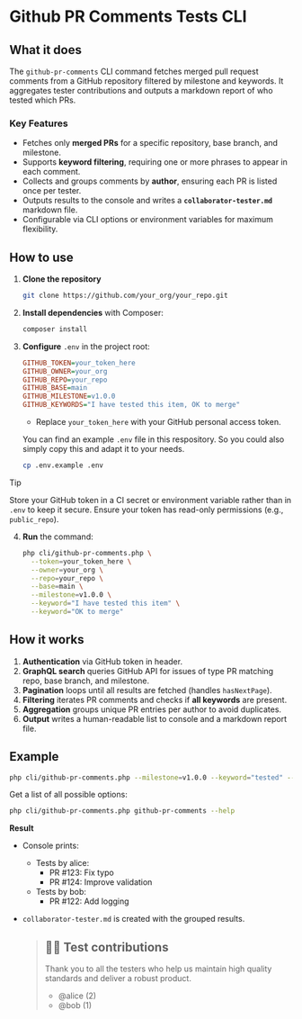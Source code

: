 # Github PR Comments Tests CLI

## What it does

The `github-pr-comments` CLI command fetches merged pull request comments from a GitHub repository filtered by milestone and keywords. It aggregates tester contributions and outputs a markdown report of who tested which PRs.

### Key Features
- Fetches only **merged PRs** for a specific repository, base branch, and milestone.
- Supports **keyword filtering**, requiring one or more phrases to appear in each comment.  
- Collects and groups comments by **author**, ensuring each PR is listed once per tester.  
- Outputs results to the console and writes a **`collaborator-tester.md`** markdown file.  
- Configurable via CLI options or environment variables for maximum flexibility.  

## How to use

1. **Clone the repository**
    ```bash
    git clone https://github.com/your_org/your_repo.git
    ```

2. **Install dependencies** with Composer:
   ```bash
   composer install
   ```

3. **Configure** `.env` in the project root:
   ```ini
   GITHUB_TOKEN=your_token_here
   GITHUB_OWNER=your_org
   GITHUB_REPO=your_repo
   GITHUB_BASE=main
   GITHUB_MILESTONE=v1.0.0
   GITHUB_KEYWORDS="I have tested this item, OK to merge"
   ```
    - Replace `your_token_here` with your GitHub personal access token.

   You can find an example `.env` file in this respository. So you could also simply copy this and adapt it to your needs.

   ```bash
   cp .env.example .env
   ```
  > [!TIP]
  > Store your GitHub token in a CI secret or environment variable rather than in `.env` to keep it secure. Ensure your token has read-only permissions (e.g., `public_repo`).

4. **Run** the command:
   ```bash
   php cli/github-pr-comments.php \
     --token=your_token_here \
     --owner=your_org \
     --repo=your_repo \
     --base=main \
     --milestone=v1.0.0 \
     --keyword="I have tested this item" \
     --keyword="OK to merge"
   ```

## How it works

1. **Authentication** via GitHub token in header.
2. **GraphQL search** queries GitHub API for issues of type PR matching repo, base branch, and milestone.
3. **Pagination** loops until all results are fetched (handles `hasNextPage`).
4. **Filtering** iterates PR comments and checks if **all keywords** are present.
5. **Aggregation** groups unique PR entries per author to avoid duplicates.
6. **Output** writes a human-readable list to console and a markdown report file.

## Example

```bash
php cli/github-pr-comments.php --milestone=v1.0.0 --keyword="tested" --keyword="LGTM"
```

Get a list of all possible options:
```bash
php cli/github-pr-comments.php github-pr-comments --help
```

**Result**
- Console prints:
  - Tests by alice:
    - PR #123: Fix typo
    - PR #124: Improve validation
  - Tests by bob:
    - PR #122: Add logging

- `collaborator-tester.md` is created with the grouped results.

  > ## :technologist: Test contributions
  > Thank you to all the testers who help us maintain high quality standards and deliver a robust product.
  > 
  > - @alice (2)
  > - @bob (1)
